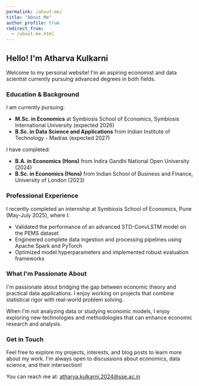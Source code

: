```yaml
---
permalink: /about-me/
title: "About Me"
author_profile: true
redirect_from: 
  - /about-me.html
---
```


## Hello! I'm Atharva Kulkarni

Welcome to my personal website! I'm an aspiring economist and data scientist currently pursuing advanced degrees in both fields.

### Education & Background

I am currently pursuing:
- **M.Sc. in Economics** at Symbiosis School of Economics, Symbiosis International University (expected 2026)
- **B.Sc. in Data Science and Applications** from Indian Institute of Technology - Madras (expected 2027)

I have completed:
- **B.A. in Economics (Hons)** from Indira Gandhi National Open University (2024)
- **B.Sc. in Economics (Hons)** from Indian School of Business and Finance, University of London (2023)

### Professional Experience

I recently completed an internship at Symbiosis School of Economics, Pune (May-July 2025), where I:
- Validated the performance of an advanced STD-ConvLSTM model on the PEMS dataset
- Engineered complete data ingestion and processing pipelines using Apache Spark and PyTorch
- Optimized model hyperparameters and implemented robust evaluation frameworks

### What I'm Passionate About

I'm passionate about bridging the gap between economic theory and practical data applications. I enjoy working on projects that combine statistical rigor with real-world problem solving.

When I'm not analyzing data or studying economic models, I enjoy exploring new technologies and methodologies that can enhance economic research and analysis.

### Get in Touch

Feel free to explore my projects, interests, and blog posts to learn more about my work. I'm always open to discussions about economics, data science, and their intersection!

You can reach me at: [atharva.kulkarni.2024@sse.ac.in](mailto:atharva.kulkarni.2024@sse.ac.in)